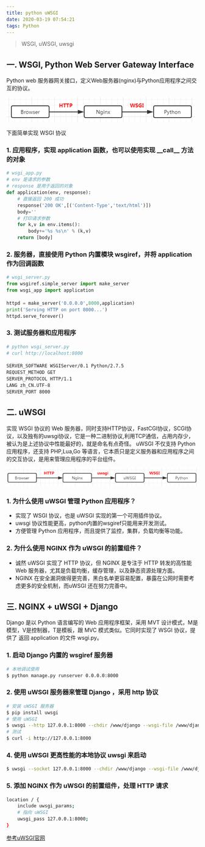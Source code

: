 ```yaml
---
title: python uWSGI
date: 2020-03-19 07:54:21
tags: Python
---
```

> WSGI, uWSGI, uwsgi

<!-- more -->

## 一. WSGI, Python Web Server Gateway Interface
Python web 服务器网关接口，定义Web服务器(nginx)与Python应用程序之间交互的协议。

![](/img/2020/WSGI.png)


下面简单实现 WSGI 协议

### 1. 应用程序，实现 application 函数，也可以使用实现 \_\_call\_\_ 方法的对象
```python
# wsgi_app.py
# env 是请求的参数
# response 是用于返回的对象
def application(env, response):
    # 直接返回 200 成功
    response('200 OK',[('Content-Type','text/html')])
    body=''
    # 打印请求参数
    for k,v in env.items():
        body+='%s %s\n' % (k,v)
    return [body]
```

### 2. 服务器，直接使用 Python 内置模块 wsgiref，并将 application 作为回调函数
```python
# wsgi_server.py
from wsgiref.simple_server import make_server
from wsgi_app import application

httpd = make_server('0.0.0.0',8000,application)
print('Serving HTTP on port 8000...')
httpd.serve_forever()
```

### 3. 测试服务器和应用程序
```sh
# python wsgi_server.py
# curl http://localhost:8000

SERVER_SOFTWARE WSGIServer/0.1 Python/2.7.5
REQUEST_METHOD GET
SERVER_PROTOCOL HTTP/1.1
LANG zh_CN.UTF-8
SERVER_PORT 8000
```



## 二. uWSGI
实现 WSGI 协议的 Web 服务器，同时支持HTTP协议，FastCGI协议，SCGI协议，以及独有的uwsgi协议，它是一种二进制协议,利用TCP通信，占用内存少，被认为是上述协议中性能最好的，就是命名有点奇怪。
uWSGI 不仅支持 Python 应用程序，还支持 PHP,Lua,Go 等语言，它本质只是定义服务器和应用程序之间的交互协议，是用来管理应用程序的平台组件。

![](/img/2020/uWSGI.png)


### 1. 为什么使用 uWSGI 管理 Python 应用程序？
- 实现了 WSGI 协议，也是 uWSGI 实现的第一个可用插件协议。
- uwsgi 协议性能更高，python内置的wsgiref只能用来开发测试。
- 方便管理 Python 应用程序，而且提供了监控，集群，负载均衡等功能。

### 2. 为什么使用 NGINX 作为 uWSGI 的前置组件？
- 诚然 uWSGI 实现了 HTTP 协议，但 NGINX 是专注于 HTTP 转发的高性能 Web 服务器，尤其是负载均衡，缓存管理，以及静态资源处理方面。
- NGINX 在安全漏洞做得更完善，黑白名单更容易配置，暴露在公网时需要考虑更多的安全机制，而uWSGI 还在努力完善中。


## 三. NGINX + uWSGI + Django
Django 是以 Python 语言编写的 Web 应用程序框架，采用 MVT 设计模式，M是模型，V是控制器，T是模板，跟 MVC 模式类似。它同时实现了 WSGI 协议，提供了 返回 application 的文件 wsgi.py。




### 1. 启动 Django 内置的 wsgiref 服务器
```sh
# 本地调试使用
$ python manage.py runserver 0.0.0.0:8000
```

### 2. 使用 uWSGI 服务器来管理 Django ，采用 http 协议
```sh
# 安装 uWSGI 服务器
$ pip install uwsgi
# 使用 uWSGI
$ uwsgi --http 127.0.0.1:8000 --chdir /www/django --wsgi-file /www/django/mysite/wsgi.py
# 测试
$ curl -i http://127.0.0.1:8000
```

### 4. 使用 uWSGI 更高性能的本地协议 uwsgi 来启动
```sh
$ uwsgi --socket 127.0.0.1:8000 --chdir /www/django --wsgi-file /www/django/mysite/wsgi.py
```

### 5. 添加 NGINX 作为 uWSGI 的前置组件，处理 HTTP 请求
```sh
location / {
    include uwsgi_params;
    # 指向 uWSGI
    uwsgi_pass 127.0.0.1:8000;
}
```

[参考uWSGI官网](https://uwsgi-docs.readthedocs.io/en/latest/)




